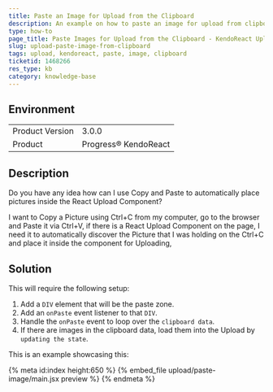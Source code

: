 ```yaml
---
title: Paste an Image for Upload from the Clipboard 
description: An example on how to paste an image for upload from clipboard when working with the KendoReact Upload.
type: how-to
page_title: Paste Images for Upload from the Clipboard - KendoReact Upload
slug: upload-paste-image-from-clipboard
tags: upload, kendoreact, paste, image, clipboard
ticketid: 1468266
res_type: kb
category: knowledge-base
---
```


## Environment

<table>
	<tbody>
		<tr>
			<td>Product Version</td>
			<td>3.0.0</td>
		</tr>
		<tr>
			<td>Product</td>
			<td>Progress® KendoReact</td>
		</tr>
	</tbody>
</table>


## Description

Do you have any idea how can I use Copy and Paste to automatically place pictures inside the React Upload Component?

I want to Copy a Picture using Ctrl+C from my computer, go to the browser and Paste it via Ctrl+V, if there is a React Upload Component on the page, I need it to automatically discover the Picture that I was holding on the Ctrl+C and place it inside the component for Uploading,

## Solution

This will require the following setup:

1. Add a `DIV` element that will be the paste zone.
1. Add an `onPaste` event listener to that `DIV`.
1. Handle the `onPaste` event to loop over the `clipboard data`.
1. If there are images in the clipboard data, load them into the Upload by `updating the state`.

This is an example showcasing this:

{% meta id:index height:650 %}
{% embed_file upload/paste-image/main.jsx preview %}
{% endmeta %}
